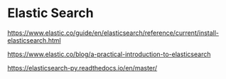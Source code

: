 # Elastic Search

https://www.elastic.co/guide/en/elasticsearch/reference/current/install-elasticsearch.html

https://www.elastic.co/blog/a-practical-introduction-to-elasticsearch

https://elasticsearch-py.readthedocs.io/en/master/
